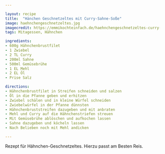 ```yaml
---

layout: recipe
title:  "Hänchen Geschnetzeltes mit Curry-Sahne-Soße"
image: haehnchengeschnetzeltes.jpg
imagecredit: https://emmikochteinfach.de/haehnchengeschnetzeltes-curry-sahne-sosse/#wprm-recipe-container-435
tags: Mitagessen, Hähnchen

ingredients:
- 600g Hähnchenbrustfilet
- 1 Zwiebel
- 2 TL Curry
- 200ml Sahne
- 500ml Gemüsebrühe
- 1 EL Mehl
- 2 EL Öl
- Prise Salz

directions:
- Hähnchenbrustfilet in Streifen schneiden und salzen
- Öl in die Pfanne geben und erhitzen
- Zwiebel schälen und in kleine Würfel schneiden
- Zwiebelwürfel in der Pfanne dünnsten
- Hähnchenbruststreifen dazugeben und mit anbraten
- Mehl und Curry auf die Hähnchenstriefen streuen
- Mit Gemüsebrühe ablöschen und aufkochen lassen
- Sahne dazugeben und köcheln lassen
- Nach Belieben noch mit Mehl andicken

---
```


Rezept für Hähnchen-Geschnetzeltes. Hierzu passt am Besten Reis.
